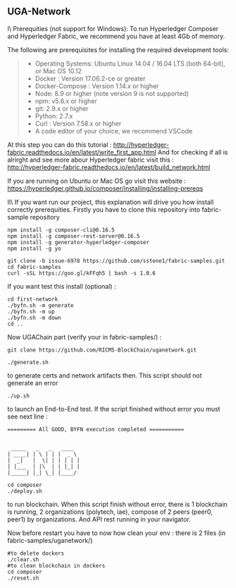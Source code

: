## UGA-Network
I\ Prerequities (not support for Windows):
To run Hyperledger Composer and Hyperledger Fabric, we recommend you have at least 4Gb of memory.

The following are prerequisites for installing the required development tools:
> * Operating Systems: Ubuntu Linux 14.04 / 16.04 LTS (both 64-bit), or Mac OS 10.12
> * Docker : Version 17.06.2-ce or greater
> * Docker-Compose : Version 1.14.x or higher
> * Node: 8.9 or higher (note version 9 is not supported)
> * npm: v5.6.x or higher
> * git: 2.9.x or higher
> * Python: 2.7.x
> * Curl : Version 7.58.x or higher
> * A code editor of your choice, we recommend VSCode

At this step you can do this tutorial : http://hyperledger-fabric.readthedocs.io/en/latest/write_first_app.html
And for checking if all is alrirght and see more abour Hyperledger fabric visit this : http://hyperledger-fabric.readthedocs.io/en/latest/build_network.html


If you are running on Ubuntu or Mac OS go visit this website : https://hyperledger.github.io/composer/installing/installing-prereqs


II\ If you want run our project, this explanation will drive you how install correctly prerequities.
Firstly you have to clone this repository into fabric-sample repository

```
npm install -g composer-cli@0.16.5
npm install -g composer-rest-server@0.16.5
npm install -g generator-hyperledger-composer
npm install -g yo
```
```
git clone -b issue-6978 https://github.com/sstone1/fabric-samples.git
cd fabric-samples
curl -sSL https://goo.gl/kFFqh5 | bash -s 1.0.6
```
If you want test this install (optional) :
```
cd first-network
./byfn.sh -m generate
./byfn.sh -m up
./byfn.sh -m down
cd ..
```
Now UGAChain part (verify your in fabric-samples/) :
```
git clone https://github.com/RICM5-BlockChain/uganetwork.git
```

```
./generate.sh 
```
to generate certs and network artifacts then. This script should not generate an error
```
./up.sh 
```
to launch an End-to-End test. If the script finished without error you must see next line :
```
========= All GOOD, BYFN execution completed =========== 


 _____   _   _   ____   
| ____| | \ | | |  _ \  
|  _|   |  \| | | | | | 
| |___  | |\  | | |_| | 
|_____| |_| \_| |____/  

```

```
cd composer
./deploy.sh
```
to run blockchain. When this script finish without error, there is 1 blockchain is running, 2 organizations (polytech, iae), compose of 2 peers (peer0, peer1) by organizations. And API rest running in your navigator.

Now before restart you have to now how clean your env :
there is 2 files (in fabric-samples/uganetwork/)
```
#to delete dockers
./clear.sh
#to clean blockchain in dockers
cd composer
./reset.sh
```

